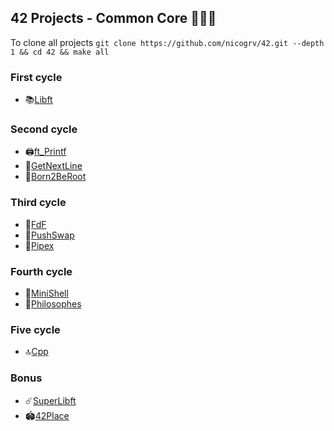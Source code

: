 ## 42 Projects - Common Core 👨🏻‍💻
To clone all projects ```git clone https://github.com/nicogrv/42.git --depth 1 && cd 42 && make all```

### First cycle
* 📚[Libft](https://github.com/nicogrv/1.Libft)
### Second cycle
* 🖨️[ft_Printf](https://github.com/nicogrv/2.Printf)
* 📝[GetNextLine](https://github.com/nicogrv/3.GetNextLine)
* 🤖[Born2BeRoot](https://github.com/nicogrv/4.Born2BeRoot)
### Third cycle
* 🎨[FdF](https://github.com/nicogrv/5.Fdf)
* 🔀[PushSwap](https://github.com/nicogrv/6.PushSwap)
* 🔧[Pipex](https://github.com/nicogrv/7.Pipex)
### Fourth cycle
* 🧰[MiniShell](https://github.com/nicogrv/8.Minishell)
* 💭[Philosophes](https://github.com/nicogrv/9.philosophes)
### Five cycle
* 🔝[Cpp](https://github.com/nicogrv/10.Cpp)
### Bonus
* ☄️[SuperLibft](https://github.com/nicogrv/0.SuperLibft)
* 🏟️[42Place](https://github.com/nicogrv/Place42)


